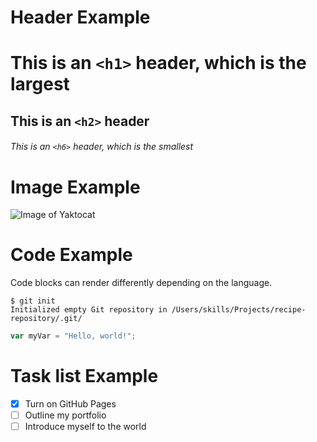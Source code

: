 # Header Example

# This is an `<h1>` header, which is the largest

## This is an `<h2>` header

###### This is an `<h6>` header, which is the smallest

# Image Example

![Image of Yaktocat](https://octodex.github.com/images/yaktocat.png)

# Code Example

Code blocks can render differently depending on the language.

```
$ git init
Initialized empty Git repository in /Users/skills/Projects/recipe-repository/.git/
```

``` javascript
var myVar = "Hello, world!";
```

# Task list Example


- [x] Turn on GitHub Pages
- [ ] Outline my portfolio
- [ ] Introduce myself to the world
